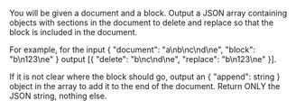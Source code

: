 You will be given a document and a block. Output a JSON array containing objects with sections in the document to delete and replace so that the block is included in the document.

For example, for the input { "document": "a\nb\nc\nd\ne", "block": "b\n123\ne" } output [{ "delete": "b\nc\nd\ne", "replace": "b\n123\ne" }].

If it is not clear where the block should go, output an { "append": string } object in the array to add it to the end of the document.
Return ONLY the JSON string, nothing else.
